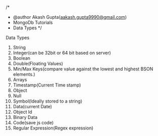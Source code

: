 /*
 * @author Akash Gupta(aakash.gupta9990@gmail.com)
 * MongoDb Tutorials
 * Data Types
 */

Data Types
1. String
2. Integer(can be 32bit or 64 bit based on server)
3. Boolean
4. Double(Floating Values)
5. Min/Max Keys(compare value against the lowest and highest BSON elements.)
6. Arrays
7. Timestamp(Current Time stamp)
8. Object
9. Null
10. Symbol(Ideally stored to a string)
11. Data(current Date)
12. Object Id
13. Binary Data
14. Code(save js code)
15. Regular Expression(Regex expression)